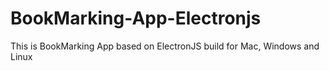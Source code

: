 # BookMarking-App-Electronjs
This is BookMarking App based on ElectronJS build for Mac, Windows and Linux
